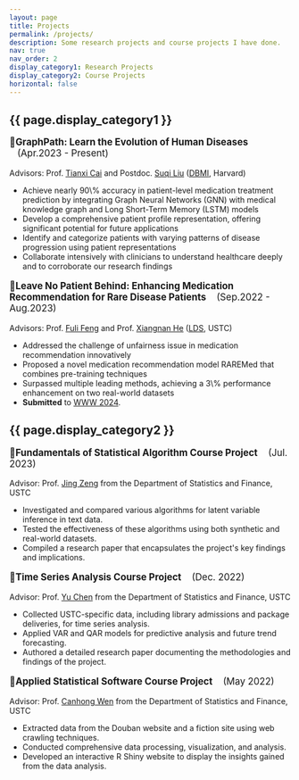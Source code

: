 ```yaml
---
layout: page
title: Projects
permalink: /projects/
description: Some research projects and course projects I have done.
nav: true
nav_order: 2
display_category1: Research Projects
display_category2: Course Projects
horizontal: false
---
```


<div class="projects">
  <!-- Display categorized projects -->
  <h2 class="category">{{ page.display_category1 }}</h2>
<p style="font-size: 1.2em;">&#127775;<strong>GraphPath: Learn the Evolution of Human Diseases</strong> &nbsp;&nbsp;&nbsp;(Apr.2023 - Present)</p>
<p>Advisors: Prof. <a href="https://dbmi.hms.harvard.edu/people/tianxi-cai">Tianxi Cai</a> and Postdoc. <a href="https://www.suqil.com">Suqi Liu</a> (<a href="https://dbmi.hms.harvard.edu">DBMI</a>, Harvard)</p>
<ul>
    <li>Achieve nearly 90\% accuracy in patient-level medication treatment prediction by integrating Graph Neural Networks (GNN) with medical knowledge graph and Long Short-Term Memory (LSTM) models</li>
    <li>Develop a comprehensive patient profile representation, offering significant potential for future applications</li>
    <li>Identify and categorize patients with varying patterns of disease progression using patient representations</li>
    <li>Collaborate intensively with clinicians to understand healthcare deeply and to corroborate our research findings
</li>
</ul>
<p style="font-size: 1.2em;">&#127775;<strong>Leave No Patient Behind: Enhancing Medication Recommendation for Rare Disease Patients</strong>&nbsp;&nbsp;&nbsp; (Sep.2022 - Aug.2023)</p>
<p>Advisors: Prof. <a href="https://fulifeng.github.io">Fuli Feng</a> and Prof. <a href="https://hexiangnan.github.io">Xiangnan He</a> (<a href="https://data-science.ustc.edu.cn/_upload/tpl/12/b5/4789/template4789/index.html">LDS</a>, USTC)</p>
<ul>
    <li>Addressed the challenge of unfairness issue in medication recommendation innovatively</li>
    <li>Proposed a novel medication recommendation model RAREMed that combines pre-training techniques</li>
    <li>Surpassed multiple leading methods, achieving a 3\% performance enhancement on two real-world datasets</li>
    <li><strong>Submitted</strong> to <a href="https://www2024.thewebconf.org">WWW 2024</a>.</li>
</ul>
  <!-- Display categorized projects -->
  <h2 class="category">{{ page.display_category2 }}</h2>
  <p style="font-size: 1.2em;">&#127775;<strong>Fundamentals of Statistical Algorithm Course Project</strong>&nbsp;&nbsp;&nbsp; (Jul. 2023)</p>
<p>Advisor: Prof. <a href="https://bs.ustc.edu.cn/english/profile-2012.html">Jing Zeng</a> from the Department of Statistics and Finance, USTC</p>
<ul>
    <li>Investigated and compared various algorithms for latent variable inference in text data.</li>
    <li>Tested the effectiveness of these algorithms using both synthetic and real-world datasets.</li>
    <li>Compiled a research paper that encapsulates the project's key findings and implications.</li>
</ul>
<p style="font-size: 1.2em;">&#127775;<strong>Time Series Analysis Course Project</strong>&nbsp;&nbsp;&nbsp; (Dec. 2022)</p>
<p>Advisor: Prof. <a href="https://bs.ustc.edu.cn/english/profile-100.html">Yu Chen</a> from the Department of Statistics and Finance, USTC</p>
<ul>
    <li>Collected USTC-specific data, including library admissions and package deliveries, for time series analysis.</li>
    <li>Applied VAR and QAR models for predictive analysis and future trend forecasting.</li>
    <li>Authored a detailed research paper documenting the methodologies and findings of the project.</li>
</ul>
<p style="font-size: 1.2em;">&#127775;<strong>Applied Statistical Software Course Project</strong>&nbsp;&nbsp;&nbsp; (May 2022)</p>
<p>Advisor: Prof. <a href="https://bs.ustc.edu.cn/english/profile-352.html">Canhong Wen</a> from the Department of Statistics and Finance, USTC</p>
<ul>
    <li>Extracted data from the Douban website and a fiction site using web crawling techniques.</li>
    <li>Conducted comprehensive data processing, visualization, and analysis.</li>
    <li>Developed an interactive R Shiny website to display the insights gained from the data analysis.</li>
</ul>
</div>

  

